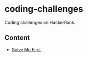 # coding-challenges
Coding challenges on HackerRank.

## Content
- [Solve Me First](https://github.com/jamesnixon197/coding-challenges/blob/main/challenges/solve-me-first)
